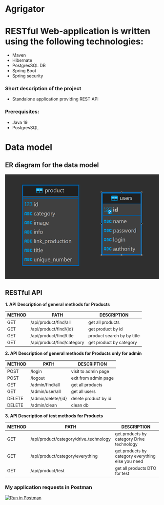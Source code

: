 # Agrigator
# RESTful Web-application is written using the following technologies: 
  - Maven 
  - Hibernate 
  - PostgresSQL DB 
  - Spring Boot
  - Spring security
### Short description of the project
  - Standalone application providing REST API

### Prerequisites:
- Java 19
- PostgresSQL

# Data model
## ER diagram for the data model

![redm_db.png](src/main/resources/img/readme_db.png)

## RESTful API

**1. API Description of general methods for Products**

METHOD | PATH | DESCRIPTION
------------|-----|------------
GET | /api/product/find/all | get all products
GET | /api/product/find/{id} | get product by id
GET | /api/product/find/title | product search by by title
GET | /api/product/find/category | get product by category

**2. API Description of general methods for Products only for admin**

METHOD | PATH               | DESCRIPTION
------------|--------------------|------------
POST | /login             | visit to admin page
POST | /logout            | exit from admin page
GET | /admin/find/all    | get all products
GET | /admin/user/all    | get all users
DELETE | /admin/delete/{id} | delete product by id
DELETE | /admin/clean       | clean db

**3. API Description of test methods for Products**

METHOD | PATH                                        | DESCRIPTION
------------|---------------------------------------------|------------
GET | /api/product/category/drive_technology      | get products by category Drive technology
GET | /api/product/category/everything | get products by category everything else you need
GET | /api/product/test                           | get all products DTO for test

### My application requests in Postman
[![Run in Postman](https://run.pstmn.io/button.svg)](https://app.getpostman.com/run-collection/d9af219fea3fe665c736?action=collection%2Fimport)
